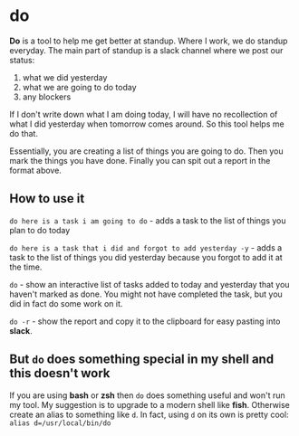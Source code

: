 # do
**Do** is a tool to help me get better at standup. Where I work, we do standup everyday. The main part of standup is a slack channel where we post our status:

  1) what we did yesterday
  2) what we are going to do today
  3) any blockers
  
If I don't write down what I am doing today, I will have no recollection of what I did yesterday when tomorrow comes around. So this tool helps me do that.

Essentially, you are creating a list of things you are going to do. Then you mark the things you have done. Finally you can spit out a report in the format above.

## How to use it

`do here is a task i am going to do` - adds a task to the list of things you plan to do today

`do here is a task that i did and forgot to add yesterday -y` - adds a task to the list of things you did yesterday because you forgot to add it at the time.

`do` - show an interactive list of tasks added to today and yesterday that you haven't marked as done. You might not have completed the task, but you did in fact do some work on it. 

`do -r` - show the report and copy it to the clipboard for easy pasting into **slack**.

## But `do` does something special in my shell and this doesn't work

If you are using **bash** or **zsh** then `do` does something useful and won't run my tool. My suggestion is to upgrade to a modern shell like **fish**. Otherwise create an alias to something like `d`. In fact, using `d` on its own is pretty cool:
  ```alias d=/usr/local/bin/do```